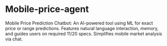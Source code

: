 # Mobile-price-agent
Mobile Price Prediction Chatbot: An AI-powered tool using ML for exact price or range predictions. Features natural language interaction, memory, and guides users on required 11/20 specs. Simplifies mobile market analysis via chat.
